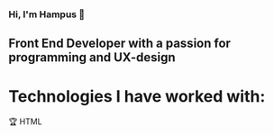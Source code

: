 ### Hi, I'm Hampus 👋
## Front End Developer with a passion for programming and UX-design

# Technologies I have worked with: 

:trophy: HTML

